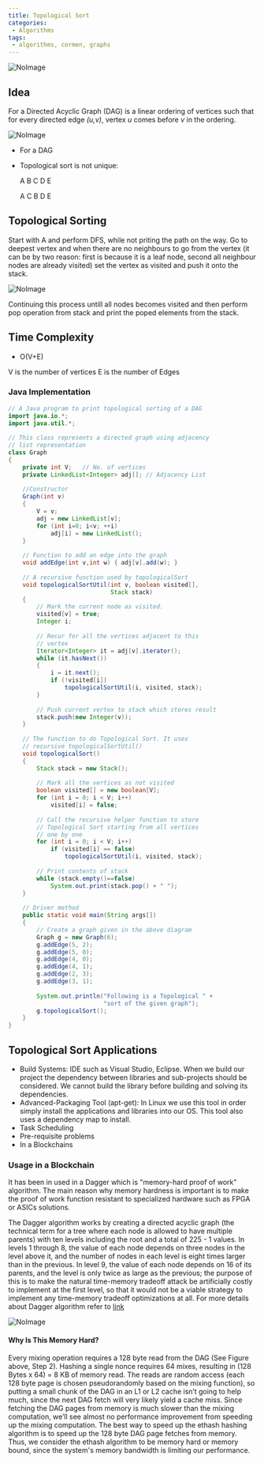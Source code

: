 ```yaml
---
title: Topological Sort
categories:
 - Algorithms
tags:
 - algorithms, cormen, graphs
---
```




![NoImage](/assets/images/topologicalSortinRepresentation.png)

## Idea
For a Directed Acyclic Graph (DAG) is a linear ordering of vertices such that for every directed edge *(u,v)*, vertex *u* comes before *v* in the ordering.

![NoImage](/assets/images/imageDAG.png)


- For a DAG
- Topological sort is not unique:

  A B C D E
  
  A C B D E

## Topological Sorting

Start with A and perform DFS, while not priting the path on the way. Go to deepest vertex and when there are no neighbours to go from the vertex (it can be by two reason: first is because it is a leaf node, second all neighbour nodes are already visited) set the vertex as visited and push it onto the stack.

![NoImage](/assets/images/topologicalSorting.png)

Continuing this process untill all nodes becomes visited and then perform pop operation from stack and print the poped elements from the stack. 

## Time Complexity
- O(V+E)

V is the number of vertices
E is the number of Edges

### Java Implementation
```java
// A Java program to print topological sorting of a DAG
import java.io.*;
import java.util.*;
 
// This class represents a directed graph using adjacency
// list representation
class Graph
{
    private int V;   // No. of vertices
    private LinkedList<Integer> adj[]; // Adjacency List
 
    //Constructor
    Graph(int v)
    {
        V = v;
        adj = new LinkedList[v];
        for (int i=0; i<v; ++i)
            adj[i] = new LinkedList();
    }
 
    // Function to add an edge into the graph
    void addEdge(int v,int w) { adj[v].add(w); }
 
    // A recursive function used by topologicalSort
    void topologicalSortUtil(int v, boolean visited[],
                             Stack stack)
    {
        // Mark the current node as visited.
        visited[v] = true;
        Integer i;
 
        // Recur for all the vertices adjacent to this
        // vertex
        Iterator<Integer> it = adj[v].iterator();
        while (it.hasNext())
        {
            i = it.next();
            if (!visited[i])
                topologicalSortUtil(i, visited, stack);
        }
 
        // Push current vertex to stack which stores result
        stack.push(new Integer(v));
    }
 
    // The function to do Topological Sort. It uses
    // recursive topologicalSortUtil()
    void topologicalSort()
    {
        Stack stack = new Stack();
 
        // Mark all the vertices as not visited
        boolean visited[] = new boolean[V];
        for (int i = 0; i < V; i++)
            visited[i] = false;
 
        // Call the recursive helper function to store
        // Topological Sort starting from all vertices
        // one by one
        for (int i = 0; i < V; i++)
            if (visited[i] == false)
                topologicalSortUtil(i, visited, stack);
 
        // Print contents of stack
        while (stack.empty()==false)
            System.out.print(stack.pop() + " ");
    }
 
    // Driver method
    public static void main(String args[])
    {
        // Create a graph given in the above diagram
        Graph g = new Graph(6);
        g.addEdge(5, 2);
        g.addEdge(5, 0);
        g.addEdge(4, 0);
        g.addEdge(4, 1);
        g.addEdge(2, 3);
        g.addEdge(3, 1);
 
        System.out.println("Following is a Topological " +
                           "sort of the given graph");
        g.topologicalSort();
    }
}
```


## Topological Sort Applications
- Build Systems: IDE such as Visual Studio, Eclipse. When we build our project the dependency between libraries and sub-projects should be considered. We cannot build the library before building and solving its dependencies.
- Advanced-Packaging Tool (apt-get): In Linux we use this tool in order simply install the applications and libraries into our OS. This tool also uses a dependency map to install. 
- Task Scheduling
- Pre-requisite problems
- In a Blockchains

### Usage in a Blockchain
It has been in used in a Dagger which is "memory-hard proof of work" algorithm. The main reason why memory hardness is important is to make the proof of work function resistant to specialized hardware such as FPGA or ASICs solutions. 

The Dagger algorithm works by creating a directed acyclic graph (the technical term for a tree where each node is allowed to have multiple parents) with ten levels including the root and a total of 225 - 1 values. In levels 1 through 8, the value of each node depends on three nodes in the level above it, and the number of nodes in each level is eight times larger than in the previous. In level 9, the value of each node depends on 16 of its parents, and the level is only twice as large as the previous; the purpose of this is to make the natural time-memory tradeoff attack be artificially costly to implement at the first level, so that it would not be a viable strategy to implement any time-memory tradeoff optimizations at all. For more details about Dagger algorithm refer to [link](http://www.hashcash.org/papers/dagger.html)

![NoImage](/assets/images/ethash_algorithm.png)

#### Why Is This Memory Hard?
Every mixing operation requires a 128 byte read from the DAG (See Figure above, Step 2).  Hashing a single nonce requires 64 mixes, resulting in (128 Bytes x 64) = 8 KB of memory read.  The reads are random access (each 128 byte page is chosen pseudorandomly based on the mixing function), so putting a small chunk of the DAG in an L1 or L2 cache isn’t going to help much, since the next DAG fetch will very likely yield a cache miss.  Since fetching the DAG pages from memory is much slower than the mixing computation, we’ll see almost no performance improvement from speeding up the mixing computation.  The best way to speed up the ethash hashing algorithm is to speed up the 128 byte DAG page fetches from memory.  Thus, we consider the ethash algorithm to be memory hard or memory bound, since the system's memory bandwidth is limiting our performance.

